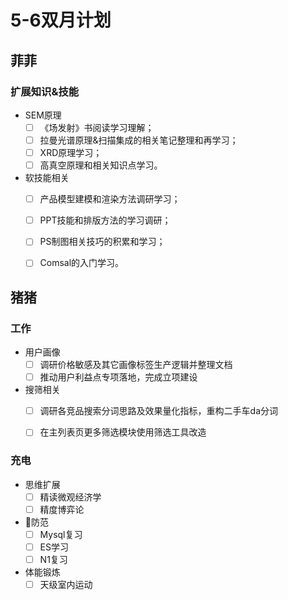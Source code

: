 # 5-6双月计划

## 菲菲

### 扩展知识&技能

- SEM原理
	- [ ] 《场发射》书阅读学习理解；
	- [ ] 拉曼光谱原理&扫描集成的相关笔记整理和再学习；
	- [ ] XRD原理学习；
	- [ ] 高真空原理和相关知识点学习。
- 软技能相关
	- [ ] 产品模型建模和渲染方法调研学习；
	- [ ] PPT技能和排版方法的学习调研；
	- [ ] PS制图相关技巧的积累和学习；
	- [ ] Comsal的入门学习。


## 猪猪

### 工作

- 用户画像
	- [ ] 调研价格敏感及其它画像标签生产逻辑并整理文档
	- [ ] 推动用户利益点专项落地，完成立项建设

- 搜筛相关
	- [ ] 调研各竞品搜索分词思路及效果量化指标，重构二手车da分词
	- [ ] 在主列表页更多筛选模块使用筛选工具改造


### 充电

- 思维扩展
	- [ ] 精读微观经济学
	- [ ] 精度博弈论

- 🦑防范
    - [ ] Mysql复习
    - [ ] ES学习
    - [ ] N1复习

- 体能锻炼
    - [ ] 天级室内运动
